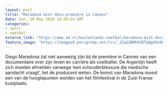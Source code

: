 ```yaml
---
layout: post
title: "Maradona mist docu-première in Cannes"
date: Sun, 19 May 2019 14:59:24 GMT
categories: 
- sport 
- voetbal 
externe_link: "https://www.ad.nl/buitenlands-voetbal/maradona-mist-docu-premiere-in-cannes~ad114ce2/"
feature_image: "https://images0.persgroep.net/rcs/_2IwSZBMkhUETyNgVUcN0WusqOQ/diocontent/148631479/_fitwidth/400/?appId=21791a8992982cd8da851550a453bd7f&quality=0.7"
---
```


Diego Maradona zal niet aanwezig zijn bij de première in Cannes van een documentaire over zijn leven en carrière als voetballer. De Argentijn heeft zich moeten afmelden vanwege ‘een schouderblessure die medische aandacht vraagt’, liet de producent weten. De komst van Maradona moest een van de hoogtepunten worden van het filmfestival in de Zuid-Franse kustplaats.
